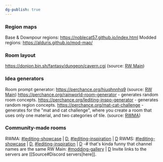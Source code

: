 ```yaml
---
dg-publish: true
---
```

### Region maps
Base & Downpour regions: https://noblecat57.github.io/index.html
Modded regions: https://alduris.github.io/mod-map/

### Room layout
https://donjon.bin.sh/fantasy/dungeon/cavern.cgi
(source: [RW Main](https://discord.com/channels/291184728944410624/958418404769943572/1271954989673353239))
### Idea generators
Room prompt generator: https://perchance.org/hjuqhnnhq9
(source: [RW Main](https://discord.com/channels/291184728944410624/838185248981385256/1012430659312169133))
https://perchance.org/rainworld-room-generator - generates random room concepts.
https://perchance.org/lediting-inspo-generator - generates random region concepts. 
https://perchance.org/mat-cat-challenge - generates for the "mat and cat challenge", where you create a room that uses only one material, and two categories of tile.
(source: [RWMA](https://discord.com/channels/1083481230839922688/1083506128010358915/1211122741999177748))

### Community-made rooms
RWMA: [\#lediting-showcase](https://discord.com/channels/1083481230839922688/1083484064549437470) | [D](discord://discord.com/channels/1083481230839922688/1083484064549437470), [\#lediting-inspiration](https://discord.com/channels/1083481230839922688/1083489325980844073) | [D](discord://discord.com/channels/1083481230839922688/1083489325980844073)
RWMS: [\#lediting-showcase](https://discord.com/channels/1237826015829557400/1237868442485260349) | [D](discord://discord.com/channels/1237826015829557400/1237868442485260349), [\#lediting-inspiration](https://discord.com/channels/1237826015829557400/1238001390639517778) | [D](discord://discord.com/channels/1237826015829557400/1238001390639517778)
-# that's kinda funny that channel names are the same
RW Main: [\#modding-gallery](https://discord.com/channels/291184728944410624/481900360324218880) | [D](discord://discord.com/channels/291184728944410624/481900360324218880)
Invite links to the servers are [[Source#Discord servers|here]].
